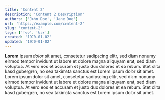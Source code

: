 ```yaml
---
title: 'Content 2'
description: 'Content 2 Description'
authors: ['John Doe', 'Jane Doe']
url: 'https://example.com/content-2'
slug: 'content-2'
tags: ['foo', 'bar']
created: '1970-01-02'
updated: '1970-01-02'
---
```


**Lorem** ipsum _dolor_ sit amet, consetetur sadipscing elitr, sed diam nonumy eirmod tempor invidunt ut labore et dolore magna aliquyam erat, sed diam voluptua. At vero eos et accusam et justo duo dolores et ea rebum. Stet clita kasd gubergren, no sea takimata sanctus est Lorem ipsum dolor sit amet. Lorem ipsum dolor sit amet, consetetur sadipscing elitr, sed diam nonumy eirmod tempor invidunt ut labore et dolore magna aliquyam erat, sed diam voluptua. At vero eos et accusam et justo duo dolores et ea rebum. Stet clita kasd gubergren, no sea takimata sanctus est Lorem ipsum dolor sit amet.
